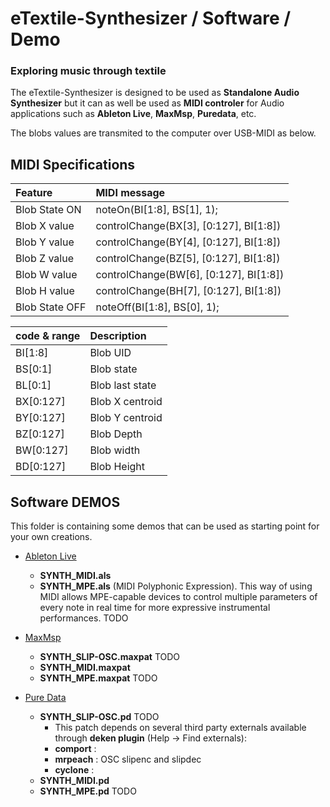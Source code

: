 # eTextile-Synthesizer / Software / Demo
### Exploring music through textile

The eTextile-Synthesizer is designed to be used as **Standalone Audio Synthesizer** 
but it can as well be used as **MIDI controler** for Audio applications such as **Ableton Live**, **MaxMsp**, **Puredata**, etc.

The blobs values are transmited to the computer over USB-MIDI as below.

## MIDI Specifications
| **Feature**             | **MIDI message**                       |
| :---------------------- | :------------------------------------- |
| Blob State ON           | noteOn(BI[1:8], BS[1], 1);             |
| Blob X value            | controlChange(BX[3], [0:127], BI[1:8]) |
| Blob Y value            | controlChange(BY[4], [0:127], BI[1:8]) |
| Blob Z value            | controlChange(BZ[5], [0:127], BI[1:8]) |
| Blob W value            | controlChange(BW[6], [0:127], BI[1:8]) |
| Blob H value            | controlChange(BH[7], [0:127], BI[1:8]) |
| Blob State OFF          | noteOff(BI[1:8], BS[0], 1);                |

| **code & range** |  **Description**  |
| :--------------- | :---------------- |
|     BI[1:8]      | Blob UID          |
|     BS[0:1]      | Blob state        |
|     BL[0:1]      | Blob last state   |
|     BX[0:127]    | Blob X centroid   |
|     BY[0:127]    | Blob Y centroid   |
|     BZ[0:127]    | Blob Depth        |
|     BW[0:127]    | Blob width        |
|     BD[0:127]    | Blob Height       |


## Software DEMOS
This folder is containing some demos that can be used as starting point for your own creations.

- [Ableton Live](https://www.ableton.com/en/live/ "Ableton-Live")
  - **SYNTH_MIDI.als**
  - **SYNTH_MPE.als** (MIDI Polyphonic Expression). This way of using MIDI allows MPE-capable devices to control multiple parameters of every note in real time for more expressive instrumental performances. TODO

- [MaxMsp](http://msp.ucsd.edu/ "Miller Puckette")
  - **SYNTH_SLIP-OSC.maxpat** TODO
  - **SYNTH_MIDI.maxpat**
  - **SYNTH_MPE.maxpat** TODO

- [Pure Data](http://msp.ucsd.edu/ "Miller Puckette")
  - **SYNTH_SLIP-OSC.pd** TODO
    - This patch depends on several third party externals available through **deken plugin** (Help -> Find externals):
	- **comport** : 
	- **mrpeach** : OSC slipenc and slipdec
	- **cyclone** : 
  - **SYNTH_MIDI.pd**
  - **SYNTH_MPE.pd** TODO
